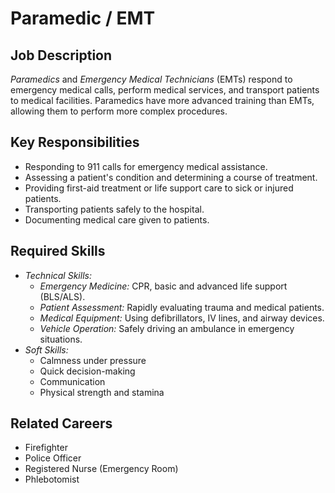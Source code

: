 # Paramedic / EMT

## Job Description
*Paramedics* and *Emergency Medical Technicians* (EMTs) respond to emergency medical calls, perform medical services, and transport patients to medical facilities. Paramedics have more advanced training than EMTs, allowing them to perform more complex procedures.

## Key Responsibilities
- Responding to 911 calls for emergency medical assistance.
- Assessing a patient's condition and determining a course of treatment.
- Providing first-aid treatment or life support care to sick or injured patients.
- Transporting patients safely to the hospital.
- Documenting medical care given to patients.

## Required Skills
- *Technical Skills:*
    - *Emergency Medicine:* CPR, basic and advanced life support (BLS/ALS).
    - *Patient Assessment:* Rapidly evaluating trauma and medical patients.
    - *Medical Equipment:* Using defibrillators, IV lines, and airway devices.
    - *Vehicle Operation:* Safely driving an ambulance in emergency situations.
- *Soft Skills:*
    - Calmness under pressure
    - Quick decision-making
    - Communication
    - Physical strength and stamina

## Related Careers
- Firefighter
- Police Officer
- Registered Nurse (Emergency Room)
- Phlebotomist